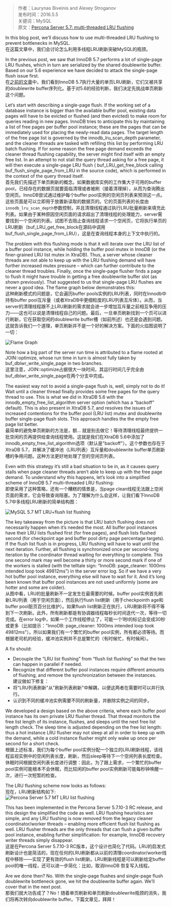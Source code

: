 > 作者：Laurynas Biveinis and Alexey Stroganov    
> 发布时间：2016.5.5    
> 关键词：MySQL   
> 原文：[Percona Server 5.7: multi-threaded LRU flushing](https://www.percona.com/blog/2016/05/05/percona-server-5-7-multi-threaded-lru-flushing/)  

In this blog post, we’ll discuss how to use multi-threaded LRU flushing to prevent bottlenecks in MySQL.  
在这篇文章中，我们会讨论怎么利用多线程LRU刷新突破MySQL的瓶颈。

In the previous post, we saw that InnoDB 5.7 performs a lot of single-page LRU flushes, which in turn are serialized by the shared doublewrite buffer. Based on our 5.6 experience we have decided to attack the single-page flush issue first.  
在[之前的文章](https://www.percona.com/blog/?p=34372)中，我们看到InnoDB 5.7执行大量的单页LRU刷新，它们又被共享的doublewrite buffer序列化。基于对5.6的经验判断，我们决定先挑战单页刷新这个问题。

Let’s start with describing a single-page flush. If the working set of a database instance is bigger than the available buffer pool, existing data pages will have to be evicted or flushed (and then evicted) to make room for queries reading in new pages. InnoDB tries to anticipate this by maintaining a list of free pages per buffer pool instance; these are the pages that can be immediately used for placing the newly-read data pages. The target length of the free page list is governed by the innodb_lru_scan_depth parameter, and the cleaner threads are tasked with refilling this list by performing LRU batch flushing. If for some reason the free page demand exceeds the cleaner thread flushing capability, the server might find itself with an empty free list. In an attempt to not stall the query thread asking for a free page, it will then execute a single-page LRU flush ( buf_LRU_get_free_block calling buf_flush_single_page_from_LRU in the source code), which is performed in the context of the query thread itself.  
首先我们先描述下单页刷新的概念。如果数据库实例的工作集大于可用的buffer pool，已经存在的数据页就要面临清理或者被刷（接着清理掉），从而为查询腾出空闲页。InnoDB尝试通过维护每个buffer pool实例的空闲页列表来预测这一点。这些页面是可以立即用于放置新读取的数据页的。它的页面列表的长度由`innodb_lru_scan_depth`参数控制，并且清理线程通过执行LRU批量刷新来填充此列表。如果由于某种原因空闲页面的请求超出了清理线程的处理能力，server需要找到一个空闲的列表。试图不去阻止查询线程请求一个空闲页，它将执行单页的LRU刷新（buf_LRU_get_free_block在源码中调用buf_flush_single_page_from_LRU），这是在查询线程本身的上下文中执行的。  

The problem with this flushing mode is that it will iterate over the LRU list of a buffer pool instance, while holding the buffer pool mutex in InnoDB (or the finer-grained LRU list mutex in XtraDB). Thus, a server whose cleaner threads are not able to keep up with the LRU flushing demand will have further increased mutex pressure – which can further contribute to the cleaner thread troubles. Finally, once the single-page flusher finds a page to flush it might have trouble in getting a free doublewrite buffer slot (as shown previously). That suggested to us that single-page LRU flushes are never a good idea.  The flame graph below demonstrates this:  
这种刷新模式的问题是，它会遍历buffer pools实例的LRU列表，同时在Innodb中持有buffer pool互斥量（或者XtraDB中更细粒度的LRU列表互斥体）。从而，当server的清理线程跟不上LRU刷新的需求就会进一步增加互斥量之前相互争用的压力——这也可以说是清理线程自己的问题。最后，一旦单页刷新找到一个页可以进行刷新，它在获取空闲的doublewrite buffer槽（如前所述）也还是会遇到问题。这就告诉我们一个道理，单页刷新并不是一个好的解决方案。下面的火焰图说明了一切：

![Flame Graph](https://www.percona.com/blog/wp-content/uploads/2016/03/512.io_.conc0_.svg)

Note how a big part of the server run time is attributed to a flame rooted at JOIN::optimize, whose run time in turn is almost fully taken by buf_dblwr_write_single_page in two branches.  
这里注意，JOIN::optimize占据很大一块时间，其运行时间几乎完全由buf_dblwr_write_single_page在两个分支中完成。

The easiest way not to avoid a single-page flush is, well, simply not to do it! Wait until a cleaner thread finally provides some free pages for the query thread to use. This is what we did in XtraDB 5.6 with the innodb_empty_free_list_algorithm server option (which has a “backoff” default). This is also present in XtraDB 5.7, and resolves the issues of increased contentions for the buffer pool (LRU list) mutex and doublewrite buffer single-page flush slots. This approach handles the the empty free page list better.  
最简单的避免单页刷新的方法是，额... 就是别去做它！等待清理线程最终提供一批空闲的页再提供给查询线程使用。这就是我们在XtraDB 5.6中添加了innodb_empty_free_list_algorithm选项（默认是"backoff"）。这个参数也存在于XtraDB 5.7，并解决了缓冲池（LRU列表）互斥量和doublewrite buffer单页刷新槽的争用问题。这种方法更好地处理了空的空闲页列表。

Even with this strategy it’s still a bad situation to be in, as it causes query stalls when page cleaner threads aren’t able to keep up with the free page demand. To understand why this happens, let’s look into a simplified scheme of InnoDB 5.7 multi-threaded LRU flushing:  
即使采用了这种策略，还有一个糟糕的情景是，当page clean线程无法跟上空闲页面的需求，它会导致查询阻塞。为了理解为什么会这样，让我们看下InnoDB 5.7中多线程LRU刷新的简单结构图：

![MySQL 5.7 MT LRU+flush list flushing](https://www.percona.com/blog/wp-content/uploads/2016/03/MySQL-MT-flushing-cropped.png)

The key takeaway from the picture is that LRU batch flushing does not necessarily happen when it’s needed the most. All buffer pool instances have their LRU lists flushed first (for free pages), and flush lists flushed second (for checkpoint age and buffer pool dirty page percentage targets). If the flush list flush is in progress, LRU flushing will have to wait until the next iteration. Further, all flushing is synchronized once per second-long iteration by the coordinator thread waiting for everything to complete. This one second mark may well become a thirty or more second mark if one of the workers is stalled (with the telltale sign: “InnoDB: page_cleaner: 1000ms intended loop took 49812ms”) in the server error log. So if we have a very hot buffer pool instance, everything else will have to wait for it. And it’s long been known that buffer pool instances are not used uniformly (some are hotter and some are colder).  
从图中看，LRU的批量刷新不一定发生在最需要的时候。buffer pool实例首先刷新LRU列表（用于空闲页面），然后执行flush list刷新（用于checkpointh age和buffer pool脏页百分比维护）。如果flush list刷新正在执行，LRU刷新将不得不等到下一次刷新。此外，所有刷新都是有协调器线程每秒长时间迭代一次，等待一切完成。在error log中，如果一个工作线程停止了，可能一个1秒的标记会变成30秒或更多（比如提示："InnoDB: page_cleaner: 1000ms intended loop took 49812ms"）。所以如果我们有一个繁忙的buffer pool实例，所有都必须等待。而根据老司机的经验，缓冲池实例并不总是繁忙的（有时候忙，有时候闲）。

A fix should:  

* Decouple the “LRU list flushing” from “flush list flushing” so that the two can happen in parallel if needed.   
* Recognize that different buffer pool instances require different amounts of flushing, and remove the synchronization between the instances.   
建议做如下修复：  
* 将"LRU列表刷新"从"刷新列表刷新"中解耦，以便这两者在需要时可以并行执行。
* 认识到不同的缓冲池实例需要不同的刷新量，并删除实例之间的同步。

We developed a design based on the above criteria, where each buffer pool instance has its own private LRU flusher thread. That thread monitors the free list length of its instance, flushes, and sleeps until the next free list length check. The sleep time is adjusted depending on the free list length: thus a hot instance LRU flusher may not sleep at all in order to keep up with the demand, while a cold instance flusher might only wake up once per second for a short check.  
根据上述标准，我们为每个buffer pool实例分配一个独立的LRU刷新线程，该线程监视实例中的空闲列表长度，刷新，然后sleep等待下一个空闲列表长度检查。休眠时间根据空闲列表长度进行调整：因此，为了跟上需求，一个繁忙的buffer pool实例可能根本不会休眠，而比较闲的buffer pool实例刷新可能每秒钟唤醒一次，进行一次短暂的检查。

The LRU flushing scheme now looks as follows:  
现在，LRU刷新结构如下:  
![Percona Server 5.7 MT LRU list flushing](https://www.percona.com/blog/wp-content/uploads/2016/03/Untitled-drawing-12.png)

This has been implemented in the Percona Server 5.7.10-3 RC release, and this design the simplified the code as well. LRU flushing heuristics are simple, and any LRU flushing is now removed from the legacy cleaner coordinator/worker threads – enabling more efficient flush list flushing as well. LRU flusher threads are the only threads that can flush a given buffer pool instance, enabling further simplification: for example, InnoDB recovery writer threads simply disappear.  
这是在Percona Server 5.7.10-3 RC版本，这个设计也简化了代码。LRU的启发式刷新设计也是简洁的，现在任何的LRU刷新都从以前的清理coordinator/worker线程中移除——实现了更有效的flush list刷新。LRU刷新线程是可以刷新给定buffer pool的唯一线程，还可以进一步简化：比如，取消InnoDB 恢复写入线程。

Are we done then? No. With the single-page flushes and single-page flush doublewrite bottleneck gone, we hit the doublewrite buffer again. We’ll cover that in the next post.  
那我们就大功告成了？No！随着单页刷新和单页刷新doublewrite瓶颈的消失，我们将再次转向doublewrite buffer。下篇文章见，拜拜！

